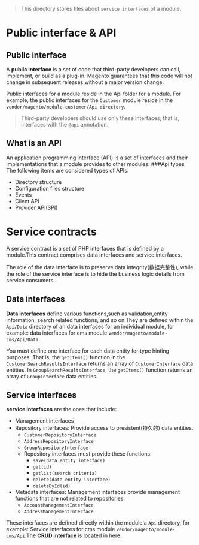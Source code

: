 > This directory stores files about `service interfaces` of a module.

# Public interface & API
## Public interface
A **public interface** is a set of code that third-party developers can call, implement, or build as a plug-in. Magento guarantees that this code will not change in subsequent releases without a major version change.

Public interfaces for a module reside in the Api folder for a module. For example, the public interfaces for the `Customer` module reside in the `vendor/magento/module-customer/Api directory`.

> Third-party developers should use only these interfaces, that is, interfaces with the `@api` annotation.

## What is an API
An application programming interface (API) is a set of interfaces and their implementations that a module provides to other modules.
###Api types
The following items are considered types of APIs:

* Directory structure
* Configuration files structure
* Events
* Client API
* Provider API(SPI)



# Service contracts
A service contract is a set of PHP interfaces that is defined by a module.This contract comprises data interfaces and service interfaces.

The role of the data interface is to preserve data integrity(数据完整性), while the role of the service interface is to hide the business logic details from service consumers.
## Data interfaces
**Data interfaces** define various functions,such as validation,entity information, search related functions, and so on.They are defined within the `Api/Data` directory of an data interfaces for an individual module, for example: data interfaces for cms module `vendor/magento/module-cms/Api/Data`.

You must define one interface for each data entity for type hinting purposes. That is, the `getItems()` function in the `CustomerSearchResultsInterface` returns an array of `CustomerInterface` data entities. In `GroupSearchResultsInterface`, the `getItems()` function returns an array of `GroupInterface` data entities. 

## Service interfaces
**service interfaces** are the ones that include:

* Management interfaces
* Repository interfaces: Provide access to presistent(持久的) data entities.
	* `CustomerRepositoryInterface`
    * `AddressRepositoryInterface`
    * `GroupRepositoryInterface`
	* Repository interfaces must provide these functions:
		* `save(data entity interface)`
		* `get(id)`
		* `getlist(search criteria)`
		* `delete(data entity interface)`
		* `deleteById(id)`
* Metadata interfaces: Management interfaces provide management functions that are not related to repositories.
	* `AccountManagementInterface`
	* `AddressManagementInterface`

These interfaces are defined directly within the module'a `Api` directory, for example: Service interfaces for cms module `vendor/magento/module-cms/Api`.The **CRUD interface** is located in here.

